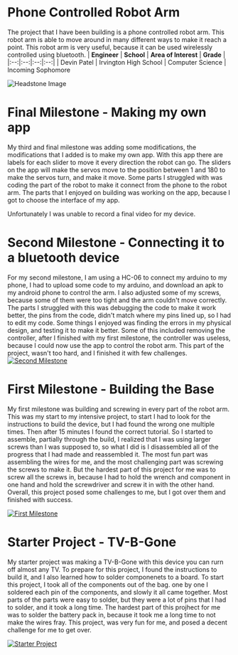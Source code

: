 ﻿# Phone Controlled Robot Arm
The project that I have been building is a phone controlled robot arm. This robot arm is able to move around in many different ways to make it reach a point. This robot arm is very useful, because it can be used wirelessly controlled using bluetooth.
| **Engineer** | **School** | **Area of Interest** | **Grade** |
|:--:|:--:|:--:|:--:|
| Devin Patel | Irvington High School | Computer Science | Incoming Sophomore

![Headstone Image](https://lh3.googleusercontent.com/pw/AM-JKLXHy7l92EenVF6TmY1S3o1XdQ5sxtAAb690L4F2ukvAbNMUkFQtrjVnKmvbgkX0qLdNRzwl2lzuqvXLLqjDpKZNYMZz9lvvr57GtRPHdTAgDmcpdet6MKMgA4EgKO_ABQRLI3q15VAyjKvYSkJ34830=s1578-no?authuser=0)
  
# Final Milestone - Making my own app
My third and final milestone was adding some modifications, the modifications that I added is to make my own app. With this app there are labels for each slider to move it every direction the robot can go. The sliders on the app will make the servos move to the position between 1 and 180 to make the servos turn, and make it move. Some parts I struggled with was coding the part of the robot to make it connect from the phone to the robot arm. The parts that I enjoyed on building was working on the app, because I got to choose the interface of my app. 

Unfortunately I was unable to record a final video for my device. 

# Second Milestone - Connecting it to a bluetooth device
For my second milestone, I am using a HC-06 to connect my arduino to my phone, I had to upload some code to my arduino, and download an apk to my android phone to control the arm. I also adjusted some of my screws, because some of them were too tight and the arm couldn't move correctly. The parts I struggled with this was debugging the code to make it work better, the pins from the code, didn't match where my pins lined up, so I had to edit my code. Some things I enjoyed was finding the errors in my physical design, and testing it to make it better. Some of this included removing the controller, after I finished with my first milestone, the controller was useless, because I could now use the app to control the robot arm. This part of the project, wasn't too hard, and I finished it with few challenges.
[![Second Milestone](https://img.youtube.com/vi/GEMIrw_fOAE/maxresdefault.jpg)](https://www.youtube.com/watch?v=GEMIrw_fOAE "Second Milestone")

# First Milestone - Building the Base 
My first milestone was building and screwing in every part of the robot arm. This was my start to my intensive project, to start I had to look for the instructions to build the device, but I had found the wrong one multiple times. Then after 15 minutes I found the correct tutorial. So I started to assemble, partially through the build, I realized that I was using larger screws than I was supposed to, so what I did is I disassembled all of the progress that I had made and reassembled it. The most fun part was assembling the wires for me, and the most challenging part was screwing the screws to make it. But the hardest part of this project for me was to screw all the screws in, because I had to hold the wrench and component in one hand and hold the screwdriver and screw it in with the other hand. Overall, this project posed some challenges to me, but I got over them and finished with success.

[![First Milestone](https://i3.ytimg.com/vi/zhDsSFFK8V4/maxresdefault.jpg)](https://www.youtube.com/watch?v=zhDsSFFK8V4 "First Milestone")

# Starter Project - TV-B-Gone
My starter project was making a TV-B-Gone with this device you can rurn off almost any TV. To prepare for this project, I found the instructions to build it, and I also learned how to solder componenets to a board. To start this project, I took all of the components out of the bag. one by one I soldered each pin of the components, and slowly it all came together. Most parts of the parts were easy to solder, but they were a lot of pins that I had to solder, and it took a long time. The hardest part of this projhect for me was to solder the battery pack in, because it took me a long time to not make the wires fray. This project, was very fun for me, and posed a decent challenge for me to get over. 

 [![Starter Project](https://i3.ytimg.com/vi/kWjVllD65a4/maxresdefault.jpg)](https://www.youtube.com/watch?v=kWjVllD65a4 "Starter Project")

